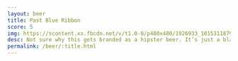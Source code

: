 ```yaml
---
layout: beer
title: Past Blue Ribbon
score: 5
img: https://scontent.xx.fbcdn.net/v/t1.0-0/p480x480/1926933_10153118792373745_471015037580664056_n.jpg?oh=0d63cc0220ff44b154108d2cbe4e1395&oe=58686CBB
desc: Not sure why this gets branded as a hipster beer. It’s just a bland lager
permalink: /beer/:title.html
---
```

